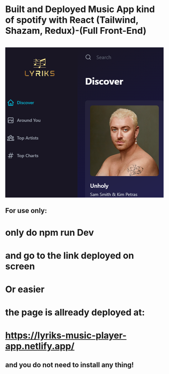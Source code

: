 # Built and Deployed Music App kind of spotify with React (Tailwind, Shazam, Redux)-(Full Front-End)
<br>
<img align="center"  alt="pole_empty" src="./src/assets/LYRIKS.png" />

## For use only:
# only do npm run Dev
# and go to the link deployed on screen
# Or easier
# the page is allready deployed at:
# https://lyriks-music-player-app.netlify.app/ 
## and you do not need to install any thing!

